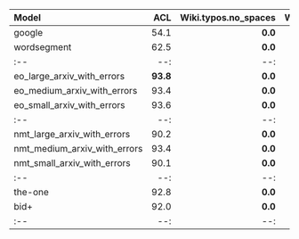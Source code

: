 | Model | ACL | Wiki.typos.no_spaces | Wiki.typos | Wiki | arXiv.OCR | arXiv.pdftotext | doval |
| :-- | --: | --: | --: | --: | --: | --: | --: |
| google | 54.1 | **0.0** | 78.9 | 81.0 | 55.9 | 3.4 | - |
| wordsegment | 62.5 | **0.0** | 9.2 | 57.9 | 61.9 | 22.8 | - |
| :-- | --: | --: | --: | --: | --: | --: | --: |
| eo_large_arxiv_with_errors | **93.8** | **0.0** | 91.3 | 99.3 | 98.2 | 84.5 | **0.0** |
| eo_medium_arxiv_with_errors | 93.4 | **0.0** | 89.6 | 99.1 | **98.3** | 83.4 | **0.0** |
| eo_small_arxiv_with_errors | 93.6 | **0.0** | 85.7 | 98.7 | 97.9 | 86.0 | **0.0** |
| :-- | --: | --: | --: | --: | --: | --: | --: |
| nmt_large_arxiv_with_errors | 90.2 | **0.0** | 89.0 | 99.1 | 98.1 | 87.6 | **0.0** |
| nmt_medium_arxiv_with_errors | 93.4 | **0.0** | 84.9 | 98.7 | 97.8 | 87.5 | **0.0** |
| nmt_small_arxiv_with_errors | 90.1 | **0.0** | 76.1 | 97.8 | 97.2 | 86.2 | **0.0** |
| :-- | --: | --: | --: | --: | --: | --: | --: |
| the-one | 92.8 | **0.0** | 93.5 | **99.3** | 98.2 | 85.7 | **0.0** |
| bid+ | 92.0 | **0.0** | **96.6** | 99.3 | 98.2 | **88.7** | **0.0** |
| :-- | --: | --: | --: | --: | --: | --: | --: |